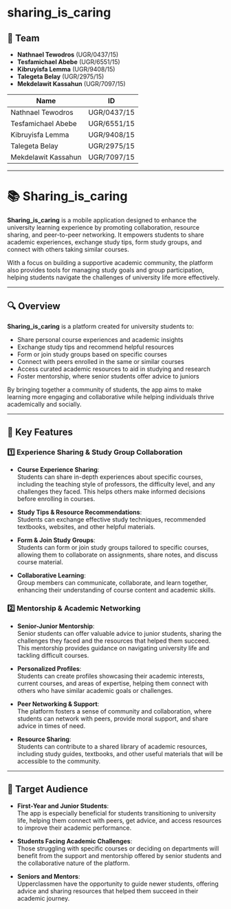 # sharing_is_caring
## 👥 Team

- **Nathnael Tewodros** (UGR/0437/15)  
- **Tesfamichael Abebe** (UGR/6551/15)  
- **Kibruyisfa Lemma** (UGR/9408/15)  
- **Talegeta Belay** (UGR/2975/15)  
- **Mekdelawit Kassahun** (UGR/7097/15)

| Name                  | ID           |
|-----------------------|--------------|
| Nathnael Tewodros     | UGR/0437/15  |
| Tesfamichael Abebe    | UGR/6551/15  |
| Kibruyisfa Lemma      | UGR/9408/15  |
| Talegeta Belay        | UGR/2975/15  |
| Mekdelawit Kassahun   | UGR/7097/15  |


---

# 📚 Sharing_is_caring  

**Sharing_is_caring** is a mobile application designed to enhance the university learning experience by promoting collaboration, resource sharing, and peer-to-peer networking. It empowers students to share academic experiences, exchange study tips, form study groups, and connect with others taking similar courses.  

With a focus on building a supportive academic community, the platform also provides tools for managing study goals and group participation, helping students navigate the challenges of university life more effectively.  

---

## 🔍 Overview  

**Sharing_is_caring** is a platform created for university students to:  

- Share personal course experiences and academic insights  
- Exchange study tips and recommend helpful resources  
- Form or join study groups based on specific courses  
- Connect with peers enrolled in the same or similar courses  
- Access curated academic resources to aid in studying and research  
- Foster mentorship, where senior students offer advice to juniors  

By bringing together a community of students, the app aims to make learning more engaging and collaborative while helping individuals thrive academically and socially.  

---

## 🚀 Key Features  

### 1️⃣ Experience Sharing & Study Group Collaboration  

- **Course Experience Sharing**:  
  Students can share in-depth experiences about specific courses, including the teaching style of professors, the difficulty level, and any challenges they faced. This helps others make informed decisions before enrolling in courses.  

- **Study Tips & Resource Recommendations**:  
  Students can exchange effective study techniques, recommended textbooks, websites, and other helpful materials.  

- **Form & Join Study Groups**:  
  Students can form or join study groups tailored to specific courses, allowing them to collaborate on assignments, share notes, and discuss course material.  

- **Collaborative Learning**:  
  Group members can communicate, collaborate, and learn together, enhancing their understanding of course content and academic skills.  

### 2️⃣ Mentorship & Academic Networking  

- **Senior-Junior Mentorship**:  
  Senior students can offer valuable advice to junior students, sharing the challenges they faced and the resources that helped them succeed. This mentorship provides guidance on navigating university life and tackling difficult courses.  

- **Personalized Profiles**:  
  Students can create profiles showcasing their academic interests, current courses, and areas of expertise, helping them connect with others who have similar academic goals or challenges.  

- **Peer Networking & Support**:  
  The platform fosters a sense of community and collaboration, where students can network with peers, provide moral support, and share advice in times of need.  

- **Resource Sharing**:  
  Students can contribute to a shared library of academic resources, including study guides, textbooks, and other useful materials that will be accessible to the community.  

---

## 🎯 Target Audience  

- **First-Year and Junior Students**:  
  The app is especially beneficial for students transitioning to university life, helping them connect with peers, get advice, and access resources to improve their academic performance.  

- **Students Facing Academic Challenges**:  
  Those struggling with specific courses or deciding on departments will benefit from the support and mentorship offered by senior students and the collaborative nature of the platform.  

- **Seniors and Mentors**:  
  Upperclassmen have the opportunity to guide newer students, offering advice and sharing resources that helped them succeed in their academic journey.  
